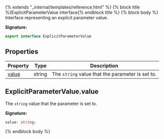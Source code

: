 {% extends "_internal/templates/reference.html" %}
{% block title %}ExplicitParameterValue interface{% endblock title %}
{% block body %}
Interface representing an explicit parameter value.

<b>Signature:</b>

```typescript
export interface ExplicitParameterValue 
```

## Properties

|  Property | Type | Description |
|  --- | --- | --- |
|  [value](./firebase-admin.remote-config.explicitparametervalue.md#explicitparametervaluevalue) | string | The <code>string</code> value that the parameter is set to. |

## ExplicitParameterValue.value

The `string` value that the parameter is set to.

<b>Signature:</b>

```typescript
value: string;
```
{% endblock body %}
